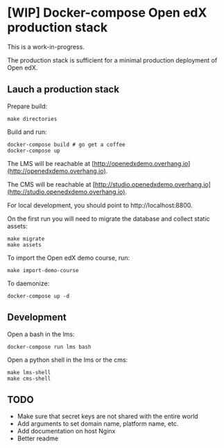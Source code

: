 # [WIP] Docker-compose Open edX production stack

This is a work-in-progress.

The production stack is sufficient for a minimal production deployment of Open edX.

## Lauch a production stack

Prepare build:

    make directories

Build and run:

    docker-compose build # go get a coffee
    docker-compose up

The LMS will be reachable at [http://openedxdemo.overhang.io](http://openedxdemo.overhang.io).

The CMS will be reachable at [http://studio.openedxdemo.overhang.io](http://studio.openedxdemo.overhang.io).

For local development, you should point to http://localhost:8800.

On the first run you will need to migrate the database and collect static assets:

    make migrate
    make assets

To import the Open edX demo course, run:

    make import-demo-course

To daemonize:

    docker-compose up -d

## Development

Open a bash in the lms:

    docker-compose run lms bash

Open a python shell in the lms or the cms:

    make lms-shell
    make cms-shell

## TODO

- Make sure that secret keys are not shared with the entire world
- Add arguments to set domain name, platform name, etc.
- Add documentation on host Nginx
- Better readme
